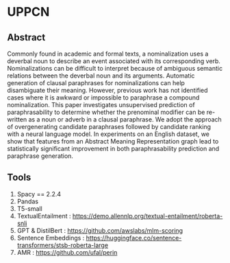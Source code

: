 # UPPCN

## Abstract
Commonly found in academic and formal texts, a nominalization uses a deverbal noun to describe an event associated with its corresponding verb. Nominalizations can be difficult to interpret because of ambiguous semantic relations between the deverbal noun and its arguments. Automatic
generation of clausal paraphrases for nominalizations can help disambiguate their meaning. However, previous work has not identified cases where it is awkward or impossible to paraphrase a compound nominalization. This paper investigates unsupervised prediction of paraphrasability to determine whether
the prenominal modifier can be re-written as a noun or adverb in a clausal paraphrase. We adopt the approach of overgenerating candidate paraphrases followed by candidate ranking with a neural language model. In experiments on an English dataset, we show that features from an Abstract Meaning Representation graph lead to statistically significant improvement in both paraphrasability prediction and paraphrase generation.

## Tools
1. Spacy == 2.2.4
2. Pandas
3. T5-small
4. TextualEntailment : https://demo.allennlp.org/textual-entailment/roberta-snli
5. GPT & DistilBert : https://github.com/awslabs/mlm-scoring
6. Sentence Embeddings : https://huggingface.co/sentence-transformers/stsb-roberta-large
7. AMR : https://github.com/ufal/perin
